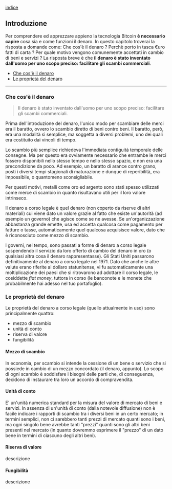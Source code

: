 [indice](README.md)
## Introduzione
Per comprendere ed apprezzare appieno la tecnologia Bitcoin __è necessario capire__ cosa sia e come funzioni il denaro. In questo capitolo troverai la risposta a domande come: Che cos'è il denaro ? Perchè porto in tasca €uro fatti di carta ? Per quale motivo vengono comunemente accettati in cambio di beni e servizi ? La risposta breve è che __il denaro è stato inventato dall'uomo per uno scopo preciso: facilitare gli scambi commerciali__. 

* [Che cos'è il denaro](#denaro)
* [Le proprietà del denaro](#proprieta)
***

### <a name="denaro"></a>Che cos'è il denaro
> Il denaro è stato inventato dall'uomo per uno scopo preciso: facilitare gli scambi commerciali.

Prima dell'introduzione del denaro, l'unico modo per scambiare delle merci era il baratto, ovvero lo scambio diretto di beni contro beni. Il baratto, però, era una modalità sì semplice, ma soggetta a diversi problemi, uno dei quali era costituito dai vincoli di tempo.

Lo scambio più semplice richiedeva l'immediata contiguità temporale delle consegne. Ma per questo era ovviamente necessario che entrambe le merci fossero disponibili nello stesso tempo e nello stesso spazio, e non era una precondizione da poco. Ad esempio, un baratto di arance contro grano, posti i diversi tempi stagionali di maturazione e dunque di reperibilità, era impossibile, o quantomeno sconsigliabile. 

Per questi motivi, metalli come oro ed argento sono stati spesso utilizzati come merce di scambio in quanto risultavano utili per il loro valore intrinseco.

Il denaro a corso legale è quel denaro (non coperto da riserve di altri materiali) cui viene dato un valore grazie al fatto che esiste un'autorità (ad esempio un governo) che agisce come se ne avesse. Se un'organizzazione abbastanza grande emette, usa ed accetta qualcosa come pagamento per fatture o tasse, automaticamente quel qualcosa acquisisce valore, dato che è riconosciuto come mezzo di scambio.

I governi, nel tempo, sono passati a forme di denaro a corso legale sospendendo il servizio da loro offerto di cambio del denaro in oro (o qualsiasi altra cosa il denaro rappresentasse). Gli Stati Uniti passarono definitivamente al denaro a corso legale nel 1971. Dato che anche le altre valute erano riferite al dollaro statunitense, vi fu automaticamente una moltiplicazione dei paesi che si ritrovarono ad adottare il corso legale, le cosiddette _fiat money_, tuttora in corso (le banconote e le monete che probabilmente hai adesso nel tuo portafoglio).

### <a name="proprieta"></a>Le proprietà del denaro

Le proprietà del denaro a corso legale (quello attualmente in uso) sono principalmente quattro:
* mezzo di scambio
* unità di conto
* riserva di valore
* fungibilità

#### Mezzo di scambio
In economia, per scambio si intende la cessione di un bene o servizio che si possiede in cambio di un mezzo concordato (il denaro, appunto). Lo scopo di ogni scambio è soddisfare i bisogni delle parti che, di conseguenza, decidono di instaurare tra loro un accordo di compravendita. 

#### Unità di conto
E' un'unità numerica standard per la misura del valore di mercato di beni e servizi.
In assenza di un'unità di conto (dalla notevole diffusione) non è facile indicare i rapporti di scambio tra i diversi beni in un certo mercato; in termini semplici, non ci sarebbero tanti prezzi di mercato quanti sono i beni, ma ogni singolo bene avrebbe tanti "prezzi" quanti sono gli altri beni presenti nel mercato (in quanto dovremmo esprimere il "prezzo" di un dato bene in termini di ciascuno degli altri beni).

#### Riserva di valore
descrizione

#### Fungibilità
descrizione
